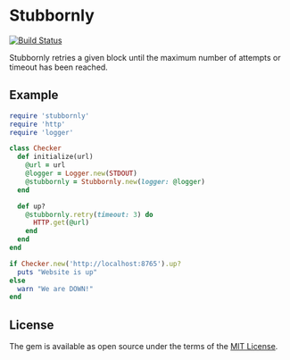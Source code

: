 # Stubbornly

[![Build Status](https://travis-ci.org/suhlig/stubbornly.svg?branch=master)](https://travis-ci.org/suhlig/stubbornly)

Stubbornly retries a given block until the maximum number of attempts or timeout has been reached.

## Example

```ruby
require 'stubbornly'
require 'http'
require 'logger'

class Checker
  def initialize(url)
    @url = url
    @logger = Logger.new(STDOUT)
    @stubbornly = Stubbornly.new(logger: @logger)
  end

  def up?
    @stubbornly.retry(timeout: 3) do
      HTTP.get(@url)
    end
  end
end

if Checker.new('http://localhost:8765').up?
  puts "Website is up"
else
  warn "We are DOWN!"
end
```

## License

The gem is available as open source under the terms of the [MIT License](https://opensource.org/licenses/MIT).
